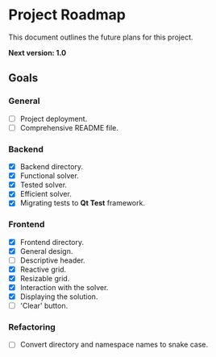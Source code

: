# Project Roadmap
This document outlines the future plans for this project.

**Next version: 1.0**

## Goals
### General
- [ ] Project deployment.
- [ ] Comprehensive README file.

### Backend
- [X] Backend directory.
- [X] Functional solver.
- [X] Tested solver.
- [X] Efficient solver.
- [X] Migrating tests to **Qt Test** framework.

### Frontend
- [X] Frontend directory.
- [X] General design.
- [ ] Descriptive header.
- [X] Reactive grid.
- [X] Resizable grid.
- [X] Interaction with the solver.
- [X] Displaying the solution.
- [ ] 'Clear' button.

### Refactoring
- [ ] Convert directory and namespace names to snake case.
